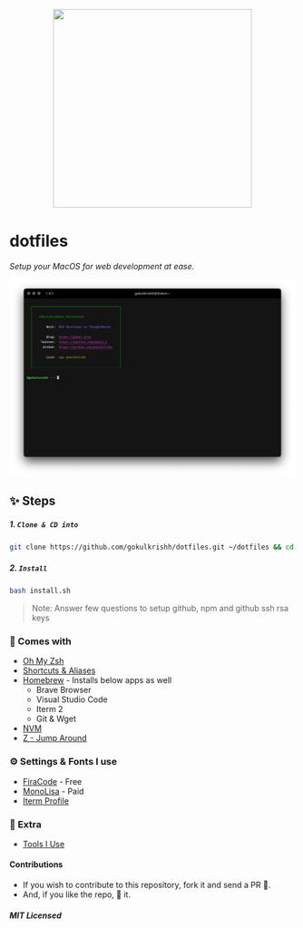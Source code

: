 <p align="center"><img width="350" height="350" src="https://raw.githubusercontent.com/gokulkrishh/dotfiles/master/logo.png" /></p>

# dotfiles

_Setup your MacOS for web development at ease._

![screenshot terminal](./screenshot-terminal.png)

## ✨ Steps

##### 1. `Clone & CD into`

```bash
git clone https://github.com/gokulkrishh/dotfiles.git ~/dotfiles && cd dotfiles
```

##### 2. `Install`

```bash
bash install.sh
```

> Note: Answer few questions to setup github, npm and github ssh rsa keys

### 💅 Comes with

- [Oh My Zsh](https://github.com/robbyrussell/oh-my-zsh)
- [Shortcuts & Aliases](./docs/Aliases.md)
- [Homebrew](http://brew.sh/) - Installs below apps as well
  - Brave Browser
  - Visual Studio Code
  - Iterm 2
  - Git & Wget
- [NVM](https://github.com/lukechilds/zsh-nvm)
- [Z - Jump Around](https://github.com/robbyrussell/oh-my-zsh/tree/master/plugins/z)

### ⚙️ Settings & Fonts I use

- [FiraCode](https://github.com/tonsky/FiraCode) - Free
- [MonoLisa](https://www.monolisa.dev) - Paid
- [Iterm Profile](./Default.iterm2.json)

### 🤝 Extra

- [Tools I Use](https://gokul.site/uses)

#### Contributions

- If you wish to contribute to this repository, fork it and send a PR 😬.
- And, if you like the repo, 🌟 it.

##### MIT Licensed

